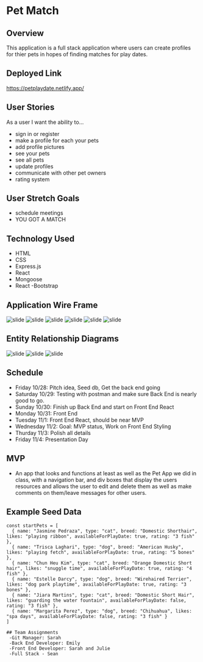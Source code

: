 # Pet Match 
## Overview
This application is a full stack application where users can create profiles for thier pets in hopes of finding matches for play dates. 

## Deployed Link
https://petplaydate.netlify.app/

## User Stories
As a user I want the ability to...
  - sign in  or register
  - make a profile for each your pets
  - add profile pictures
  - see your pets
  - see all pets
  - update profiles
  - communicate with other pet owners
  - rating system 

## User Stretch	Goals
  - schedule meetings 
  - YOU GOT A MATCH
  
    
## Technology Used
  - HTML
  - CSS
  - Express.js
  - React
  - Mongoose
  - React -Bootstrap
  
  
## Application Wire Frame
![slide](/imageFiles/1.png)
![slide](/imageFiles/2.png)
![slide](/imageFiles/3.png)
![slide](/imageFiles/4.png)
![slide](/imageFiles/5.png)
![slide](/imageFiles/6.png)


## Entity Relationship Diagrams
![slide](/imageFiles/ERDModels.jpg)
![slide](/imageFiles/restfulRoutes.jpg)
![slide](/imageFiles/seedData.jpg)

## Schedule

- Friday 10/28: Pitch idea, Seed db, Get the back end going
- Saturday 10/29: Testing with postman and make sure Back End is nearly good to go.
- Sunday 10/30: Finish up Back End and start on Front End React
- Monday 10/31: Front End
- Tuesday 11/1: Front End React, should be near MVP
- Wednesday 11/2: Goal: MVP status, Work on Front End Styling 
- Thurday 11/3: Polish all details
- Friday 11/4: Presentation Day

## MVP

- An app that looks and functions at least as well as the Pet App we did in class, with a navigation bar, and div boxes that display the users resources and allows the user to edit and delete them as well as make comments on them/leave messages for other users.

## Example Seed Data 

```
const startPets = [
  { name: "Jasmine Pedraza", type: "cat", breed: "Domestic Shorthair", likes: "playing ribbon", availableForPlayDate: true, rating: "3 fish" },
  { name: "Trisca Laghari", type: "dog", breed: "American Husky", likes: "playing fetch", availableForPlayDate: true, rating: "5 bones" },
  { name: "Chun Heu Kim", type: "cat", breed: "Orange Domestic Short hair", likes: "snuggle time", availableForPlayDate: true, rating: "4 fish" },
  { name: "Estelle Darcy", type: "dog", breed: "Wirehaired Terrier", likes: "dog park playtime", availableForPlayDate: true, rating: "3 bones" }, 
  { name: "Jiara Martins", type: "cat", breed: "Domestic Short Hair", likes: "guarding the water fountain", availableForPlayDate: false, rating: "3 fish" },
  { name: "Margarita Perez", type: "dog", breed: "Chihuahua", likes: "spa days", availableForPlayDate: false, rating: "3 fish" }
]

## Team Assignments
 -Git Manager: Sarah
 -Back End Developer: Emily
 -Front End Developer: Sarah and Julie
 -Full Stack - Sean

```